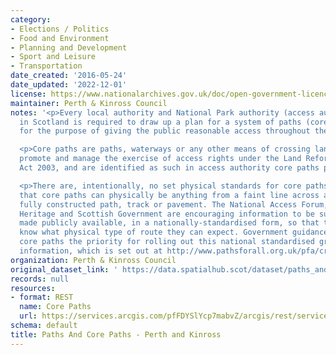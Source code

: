```yaml
---
category:
- Elections / Politics
- Food and Environment
- Planning and Development
- Sport and Leisure
- Transportation
date_created: '2016-05-24'
date_updated: '2022-12-01'
license: https://www.nationalarchives.gov.uk/doc/open-government-licence/version/3/
maintainer: Perth & Kinross Council
notes: '<p>Every local authority and National Park authority (access authorities)
  in Scotland is required to draw up a plan for a system of paths (core paths) sufficient
  for the purpose of giving the public reasonable access throughout their area. </p>

  <p>Core paths are paths, waterways or any other means of crossing land to facilitate,
  promote and manage the exercise of access rights under the Land Reform (Scotland)
  Act 2003, and are identified as such in access authority core paths plan.</p>

  <p>There are, intentionally, no set physical standards for core paths. This means
  that core paths can physically be anything from a faint line across a field to a
  fully constructed path, track or pavement. The National Access Forum, Scottish Natural
  Heritage and Scottish Government are encouraging information to be surveyed and
  made publicly available, in a nationally-standardised form, so that the public will
  know what physical type of route they can expect. Government guidance is making
  core paths the priority for rolling out this national standardised grading system
  information, which is set out at http://www.pathsforall.org.uk/pfa/creating-paths/path-grading-system.html                                                                                                                                                                                                                                                                                                                                                                                                                                                                                                                                                                                                                                                                                                                                                                                                                                                                                                                                                                                                                                                                                                                                                                                                                                                                                                                                                                                                                 </p>'
organization: Perth & Kinross Council
original_dataset_link: ' https://data.spatialhub.scot/dataset/paths_and_core_paths-pk'
records: null
resources:
- format: REST
  name: Core Paths
  url: https://services.arcgis.com/pfFDYSlYcp7mabvZ/arcgis/rest/services/AdoptedCorePaths_PKC/FeatureServer/0/query?outFields=*&where=1%3D1
schema: default
title: Paths And Core Paths - Perth and Kinross
---
```

